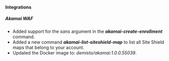 
#### Integrations

##### Akamai WAF

- Added support for the *sans* argument in the ***akamai-create-enrollment*** command.
- Added a new command ***akamai-list-siteshield-map*** to list all Site Shield maps that belong to your account.
- Updated the Docker image to: *demisto/akamai:1.0.0.55039*.
